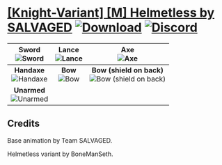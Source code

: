 # [\[Knight-Variant\] \[M\] Helmetless by SALVAGED](https://github.com/Klokinator/FE-Repo/tree/main/Battle%20Animations/Infantry%20-%20Knights,%20Generals,%20Armors/%5BKnight-Variant%5D%20%5BM%5D%20Helmetless%20by%20SALVAGED) [![Download](https://img.shields.io/badge/Download--red?style=social&logo=github)](https://minhaskamal.github.io/DownGit/#/home?url=https://github.com/Klokinator/FE-Repo/tree/main/Battle%20Animations/Infantry%20-%20Knights,%20Generals,%20Armors/%5BKnight-Variant%5D%20%5BM%5D%20Helmetless%20by%20SALVAGED) [![Discord](https://img.shields.io/badge/Discord--blue?style=social&logo=discord)](https://discord.gg/C7VNGnyTPA)

| <b>Sword</b><br/><img alt="Sword" src="https://raw.githubusercontent.com/Klokinator/FE-Repo/main/Battle%20Animations/Infantry%20-%20Knights,%20Generals,%20Armors/%5BKnight-Variant%5D%20%5BM%5D%20Helmetless%20by%20SALVAGED/1.%20Sword/Sword.gif"/> | <b>Lance</b><br/><img alt="Lance" src="https://raw.githubusercontent.com/Klokinator/FE-Repo/main/Battle%20Animations/Infantry%20-%20Knights,%20Generals,%20Armors/%5BKnight-Variant%5D%20%5BM%5D%20Helmetless%20by%20SALVAGED/2.%20Lance/Lance.gif"/> | <b>Axe</b><br/><img alt="Axe" src="https://raw.githubusercontent.com/Klokinator/FE-Repo/main/Battle%20Animations/Infantry%20-%20Knights,%20Generals,%20Armors/%5BKnight-Variant%5D%20%5BM%5D%20Helmetless%20by%20SALVAGED/3.%20Axe/Axe.gif"/> |
| :---: | :---: | :---: |
| <b>Handaxe</b><br/><img alt="Handaxe" src="https://raw.githubusercontent.com/Klokinator/FE-Repo/main/Battle%20Animations/Infantry%20-%20Knights,%20Generals,%20Armors/%5BKnight-Variant%5D%20%5BM%5D%20Helmetless%20by%20SALVAGED/4.%20Handaxe/Handaxe.gif"/> | <b>Bow</b><br/><img alt="Bow" src="https://raw.githubusercontent.com/Klokinator/FE-Repo/main/Battle%20Animations/Infantry%20-%20Knights,%20Generals,%20Armors/%5BKnight-Variant%5D%20%5BM%5D%20Helmetless%20by%20SALVAGED/5.%20Bow/Bow.gif"/> | <b>Bow (shield on back)</b><br/><img alt="Bow (shield on back)" src="https://raw.githubusercontent.com/Klokinator/FE-Repo/main/Battle%20Animations/Infantry%20-%20Knights,%20Generals,%20Armors/%5BKnight-Variant%5D%20%5BM%5D%20Helmetless%20by%20SALVAGED/5.%20Bow%20(shield%20on%20back)/Bow.gif"/> |
| <b>Unarmed</b><br/><img alt="Unarmed" src="https://raw.githubusercontent.com/Klokinator/FE-Repo/main/Battle%20Animations/Infantry%20-%20Knights,%20Generals,%20Armors/%5BKnight-Variant%5D%20%5BM%5D%20Helmetless%20by%20SALVAGED/8.%20Unarmed/Unarmed.gif"/> |

## Credits

Base animation by Team SALVAGED. 

Helmetless variant by BoneManSeth.

